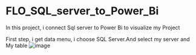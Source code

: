 # FLO_SQL_server_to_Power_Bi
In this project, i connect Sql server to Power Bi to visualize my Project


First step, i get data menu, i choose SQL Server.And select my server and My table
![image](https://github.com/user-attachments/assets/9463bb80-256e-49cf-ae9f-571bab094cd4)

